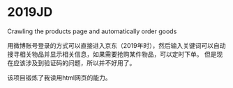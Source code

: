 # 2019JD
Crawling the products page and automatically order goods

用微博账号登录的方式可以直接进入京东（2019年时），然后输入关键词可以自动搜寻相关物品并显示相关信息，如果需要抢购某件物品，可以定时下单。
但是现在应该涉及到验证码的问题，所以并不好用了。

该项目锻炼了我读用html网页的能力。
